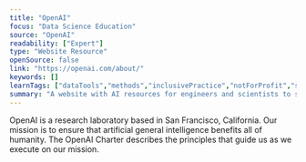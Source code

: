 ```yaml
---
title: "OpenAI"
focus: "Data Science Education"
source: "OpenAI"
readability: ["Expert"]
type: "Website Resource"
openSource: false
link: "https://openai.com/about/"
keywords: []
learnTags: ["dataTools","methods","inclusivePractice","notForProfit","solution"]
summary: "A website with AI resources for engineers and scientists to support the development of AI that benefits humanity. "
---
```

OpenAI is a research laboratory based in San Francisco, California. Our mission is to ensure that artificial general intelligence benefits all of humanity. The OpenAI Charter describes the principles that guide us as we execute on our mission.
